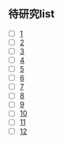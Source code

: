 ## 待研究list
- [ ] [1](https://microservices.io/index.html)
- [ ] [2](https://blog.csdn.net/mindfloating/article/details/51221780)
- [ ] [3](https://www.cnblogs.com/dadadechengzi/p/9373069.html)
- [ ] [4](https://www.cnblogs.com/viaiu/archive/2018/11/24/10011376.html)
- [ ] [5](https://www.cnblogs.com/lfs2640666960/p/9543096.html)
- [ ] [6](https://mp.weixin.qq.com/s/L6OKJK1ev1FyVDu03CQ0OA)
- [ ] [7](https://www.bookstack.cn/read/API-design-guide/API-design-guide-02-面向资源的设计.md)
- [ ] [8](https://www.programmableweb.com/news/how-to-design-great-apis-api-first-design-and-raml/how-to/2015/07/10)
- [ ] [9](http://www.dockone.io/article/394https://www.jianshu.com/p/3c7a0e81451a)
- [ ] [10](https://www.jianshu.com/p/6e539caf662dhttps://my.oschina.net/CraneHe/blog/703173)
- [ ] [11](https://my.oschina.net/CraneHe/blog/703169)
- [ ] [12](https://my.oschina.net/CraneHe/blog/703160)
